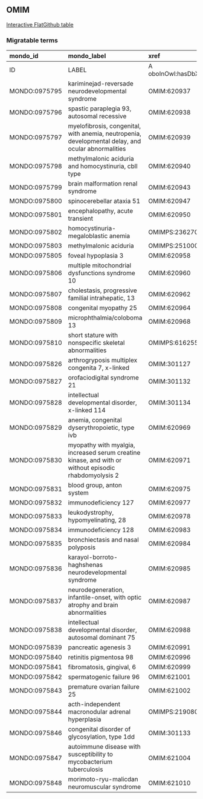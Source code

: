 ## OMIM
[Interactive FlatGithub table](https://flatgithub.com/monarch-initiative/mondo-ingest?filename=src/ontology/slurp/omim.tsv)

### Migratable terms
| mondo_id      | mondo_label                                                                                           | xref                 | xref_source                | original_label                                                                                        | definition    | parents       |
|:--------------|:------------------------------------------------------------------------------------------------------|:---------------------|:---------------------------|:------------------------------------------------------------------------------------------------------|:--------------|:--------------|
| ID            | LABEL                                                                                                 | A oboInOwl:hasDbXref | >A oboInOwl:source SPLIT=| |                                                                                                       | A IAO:0000115 | SC %          |
| MONDO:0975795 | kariminejad-reversade neurodevelopmental syndrome                                                     | OMIM:620937          | MONDO:equivalentTo         | kariminejad-reversade neurodevelopmental syndrome                                                     |               |               |
| MONDO:0975796 | spastic paraplegia 93, autosomal recessive                                                            | OMIM:620938          | MONDO:equivalentTo         | spastic paraplegia 93, autosomal recessive                                                            |               | MONDO:0019064 |
| MONDO:0975797 | myelofibrosis, congenital, with anemia, neutropenia, developmental delay, and ocular abnormalities    | OMIM:620939          | MONDO:equivalentTo         | myelofibrosis, congenital, with anemia, neutropenia, developmental delay, and ocular abnormalities    |               |               |
| MONDO:0975798 | methylmalonic aciduria and homocystinuria, cbll type                                                  | OMIM:620940          | MONDO:equivalentTo         | methylmalonic aciduria and homocystinuria, cbll type                                                  |               | MONDO:0016826 |
| MONDO:0975799 | brain malformation renal syndrome                                                                     | OMIM:620943          | MONDO:equivalentTo         | brain malformation renal syndrome                                                                     |               |               |
| MONDO:0975800 | spinocerebellar ataxia 51                                                                             | OMIM:620947          | MONDO:equivalentTo         | spinocerebellar ataxia 51                                                                             |               | MONDO:0020380 |
| MONDO:0975801 | encephalopathy, acute transient                                                                       | OMIM:620950          | MONDO:equivalentTo         | encephalopathy, acute transient                                                                       |               |               |
| MONDO:0975802 | homocystinuria-megaloblastic anemia                                                                   | OMIMPS:236270        | MONDO:equivalentTo         | Homocystinuria-megaloblastic anemia                                                                   |               |               |
| MONDO:0975803 | methylmalonic aciduria                                                                                | OMIMPS:251000        | MONDO:equivalentTo         | Methylmalonic aciduria                                                                                |               |               |
| MONDO:0975805 | foveal hypoplasia 3                                                                                   | OMIM:620958          | MONDO:equivalentTo         | foveal hypoplasia 3                                                                                   |               | MONDO:0044203 |
| MONDO:0975806 | multiple mitochondrial dysfunctions syndrome 10                                                       | OMIM:620960          | MONDO:equivalentTo         | multiple mitochondrial dysfunctions syndrome 10                                                       |               | MONDO:0017338 |
| MONDO:0975807 | cholestasis, progressive familial intrahepatic, 13                                                    | OMIM:620962          | MONDO:equivalentTo         | cholestasis, progressive familial intrahepatic, 13                                                    |               | MONDO:0015762 |
| MONDO:0975808 | congenital myopathy 25                                                                                | OMIM:620964          | MONDO:equivalentTo         | congenital myopathy 25                                                                                |               | MONDO:0019952 |
| MONDO:0975809 | microphthalmia/coloboma 13                                                                            | OMIM:620968          | MONDO:equivalentTo         | microphthalmia/coloboma 13                                                                            |               | MONDO:0000170 |
| MONDO:0975810 | short stature with nonspecific skeletal abnormalities                                                 | OMIMPS:616255        | MONDO:equivalentTo         | Short stature with nonspecific skeletal abnormalities                                                 |               |               |
| MONDO:0975826 | arthrogryposis multiplex congenita 7, x-linked                                                        | OMIM:301127          | MONDO:equivalentTo         | arthrogryposis multiplex congenita 7, X-linked                                                        |               | MONDO:0015168 |
| MONDO:0975827 | orofaciodigital syndrome 21                                                                           | OMIM:301132          | MONDO:equivalentTo         | orofaciodigital syndrome 21                                                                           |               | MONDO:0015375 |
| MONDO:0975828 | intellectual developmental disorder, x-linked 114                                                     | OMIM:301134          | MONDO:equivalentTo         | intellectual developmental disorder, X-linked 114                                                     |               | MONDO:0019181 |
| MONDO:0975829 | anemia, congenital dyserythropoietic, type ivb                                                        | OMIM:620969          | MONDO:equivalentTo         | anemia, congenital dyserythropoietic, type ivb                                                        |               | MONDO:0019403 |
| MONDO:0975830 | myopathy with myalgia, increased serum creatine kinase, and with or without episodic rhabdomyolysis 2 | OMIM:620971          | MONDO:equivalentTo         | myopathy with myalgia, increased serum creatine kinase, and with or without episodic rhabdomyolysis 2 |               |               |
| MONDO:0975831 | blood group, anton system                                                                             | OMIM:620975          | MONDO:equivalentTo         | blood group, anton system                                                                             |               |               |
| MONDO:0975832 | immunodeficiency 127                                                                                  | OMIM:620977          | MONDO:equivalentTo         | immunodeficiency 127                                                                                  |               | MONDO:0021094 |
| MONDO:0975833 | leukodystrophy, hypomyelinating, 28                                                                   | OMIM:620978          | MONDO:equivalentTo         | leukodystrophy, hypomyelinating, 28                                                                   |               | MONDO:0019046 |
| MONDO:0975834 | immunodeficiency 128                                                                                  | OMIM:620983          | MONDO:equivalentTo         | immunodeficiency 128                                                                                  |               |               |
| MONDO:0975835 | bronchiectasis and nasal polyposis                                                                    | OMIM:620984          | MONDO:equivalentTo         | bronchiectasis and nasal polyposis                                                                    |               |               |
| MONDO:0975836 | karayol-borroto-haghshenas neurodevelopmental syndrome                                                | OMIM:620985          | MONDO:equivalentTo         | karayol-borroto-haghshenas neurodevelopmental syndrome                                                |               |               |
| MONDO:0975837 | neurodegeneration, infantile-onset, with optic atrophy and brain abnormalities                        | OMIM:620987          | MONDO:equivalentTo         | neurodegeneration, infantile-onset, with optic atrophy and brain abnormalities                        |               |               |
| MONDO:0975838 | intellectual developmental disorder, autosomal dominant 75                                            | OMIM:620988          | MONDO:equivalentTo         | intellectual developmental disorder, autosomal dominant 75                                            |               | MONDO:0100172 |
| MONDO:0975839 | pancreatic agenesis 3                                                                                 | OMIM:620991          | MONDO:equivalentTo         | pancreatic agenesis 3                                                                                 |               | MONDO:0009832 |
| MONDO:0975840 | retinitis pigmentosa 98                                                                               | OMIM:620996          | MONDO:equivalentTo         | retinitis pigmentosa 98                                                                               |               | MONDO:0019200 |
| MONDO:0975841 | fibromatosis, gingival, 6                                                                             | OMIM:620999          | MONDO:equivalentTo         | fibromatosis, gingival, 6                                                                             |               | MONDO:0016070 |
| MONDO:0975842 | spermatogenic failure 96                                                                              | OMIM:621001          | MONDO:equivalentTo         | spermatogenic failure 96                                                                              |               | MONDO:0004983 |
| MONDO:0975843 | premature ovarian failure 25                                                                          | OMIM:621002          | MONDO:equivalentTo         | premature ovarian failure 25                                                                          |               | MONDO:0019852 |
| MONDO:0975844 | acth-independent macronodular adrenal hyperplasia                                                     | OMIMPS:219080        | MONDO:equivalentTo         | ACTH-independent macronodular adrenal hyperplasia                                                     |               |               |
| MONDO:0975846 | congenital disorder of glycosylation, type 1dd                                                        | OMIM:301133          | MONDO:equivalentTo         | congenital disorder of glycosylation, type 1dd                                                        |               |               |
| MONDO:0975847 | autoimmune disease with susceptibility to mycobacterium tuberculosis                                  | OMIM:621004          | MONDO:equivalentTo         | autoimmune disease with susceptibility to mycobacterium tuberculosis                                  |               |               |
| MONDO:0975848 | morimoto-ryu-malicdan neuromuscular syndrome                                                          | OMIM:621010          | MONDO:equivalentTo         | morimoto-ryu-malicdan neuromuscular syndrome                                                          |               |               |